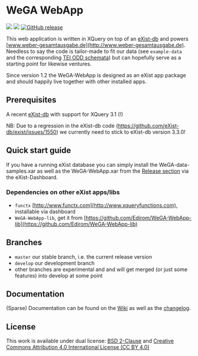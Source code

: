 WeGA WebApp
===========

[![](https://img.shields.io/badge/license-BSD2-green.svg)](https://github.com/Edirom/WeGA-WebApp/blob/develop/LICENSE)
[![](https://img.shields.io/badge/license-CC--BY--4.0-green.svg)](https://github.com/Edirom/WeGA-WebApp/blob/develop/LICENSE)
[![GitHub release](https://img.shields.io/github/release/edirom/WeGA-WebApp.svg)](https://github.com/Edirom/WeGA-WebApp/releases)

This web application is written in XQuery on top of an [eXist-db](http://exist-db.org) and powers [www.weber-gesamtausgabe.de](http://www.weber-gesamtausgabe.de). Needless to say the code is tailor-made to fit our data (see `example-data` and the corresponding [TEI ODD schemata](https://github.com/Edirom/WeGA-ODD)) but can hopefully serve as a starting point for likewise ventures.

Since version 1.2 the WeGA-WebApp is designed as an eXist app package and should happily live together with other installed apps.


Prerequisites
-------------

A recent [eXist-db](http://exist-db.org/) with support for XQuery 3.1 (!)

NB: Due to a regression in the eXist-db code (https://github.com/eXist-db/exist/issues/1550) we currently need to stick to eXist-db version 3.3.0!


Quick start guide
-----------------

If you have a running eXist database you can simply install the WeGA-data-samples.xar  as well as the WeGA-WebApp.xar from the [Release section](https://github.com/Edirom/WeGA-WebApp/releases) via the eXist-Dashboard.

### Dependencies on other eXist apps/libs
* `functx` [http://www.functx.com](http://www.xqueryfunctions.com), installable via dashboard
* `WeGA-WebApp-lib`, get it from [https://github.com/Edirom/WeGA-WebApp-lib](https://github.com/Edirom/WeGA-WebApp-lib)



Branches
--------
* `master` our stable branch, i.e. the current release version
* `develop` our development branch
* other branches are experimental and and will get merged (or just some features) into develop at some point


Documentation
-------------

(Sparse) Documentation can be found on the [Wiki](https://github.com/Edirom/WeGA-WebApp/wiki) as well as the [changelog](https://github.com/Edirom/WeGA-WebApp/wiki/Changelog).


License
-------

This work is available under dual license: [BSD 2-Clause](http://opensource.org/licenses/BSD-2-Clause) and [Creative Commons Attribution 4.0 International License (CC BY 4.0)](https://creativecommons.org/licenses/by/4.0/)
